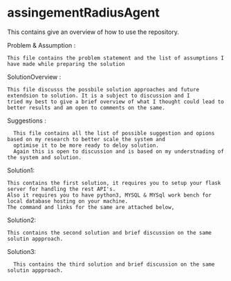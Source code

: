 # assingementRadiusAgent
  This contains give an overview of how to use the repository.


Problem & Assumption :
   
    This file contains the problem statement and the list of assumptions I have made while preparing the solution
 
 
SolutionOverview : 
    
    This file discusss the possbile solution approaches and future extendsion to solution. It is a subject to discussion and I
    tried my best to give a brief overview of what I thought could lead to better results and am open to comments on the same.
  
  
Suggestions :
       
      This file contains all the list of possible suggestion and opions based on my research to better scale the system and 
      optimise it to be more ready to deloy solution.
      Again this is open to discussion and is based on my understnading of the system and solution.
      
      
Solution1:

    This contains the first solution, it requires you to setup your flask server for handling the rest API's.
    Also it requires you to have python3, MYSQL & MYSql work bench for local database hosting on your machine.   
    The command and links for the same are attached below,
    
    
Solution2:
   
    This contains the second solution and brief discussion on the same solutin appproach.
    

 Solution3:
    
      This contains the third solution and brief discussion on the same solutin appproach.
